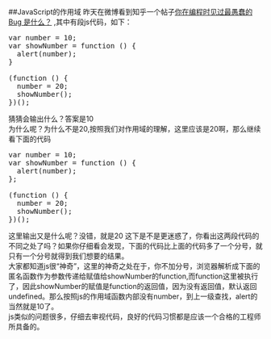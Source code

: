 ##JavaScript的作用域
昨天在微博看到知乎一个帖子[你在编程时见过最愚蠢的 Bug 是什么？](http://www.zhihu.com/question/23301215/answer/24195171?utm_source=weibo&utm_medium=weibo_share&utm_content=share_answer&utm_campaign=share_button) ,其中有段js代码，如下：  
<pre>
var number = 10;
var showNumber = function () {
  alert(number);
}
 
(function () {
  number = 20;
  showNumber();
})();
</pre>  
猜猜会输出什么？答案是10  
为什么呢？为什么不是20,按照我们对作用域的理解，这里应该是20啊，那么继续看下面的代码  
<pre>
var number = 10;
var showNumber = function () {
  alert(number);
};
 
(function () {
  number = 20;
  showNumber();
})();
</pre>
这里输出又是什么呢？没错，就是20
这下是不是更迷惑了，你看出这两段代码的不同之处了吗？如果你仔细看会发现，下面的代码比上面的代码多了一个分号，就只有一个分号就得到我们想要的结果。  
大家都知道js很“神奇”，这里的神奇之处在于，你不加分号，浏览器解析成下面的匿名函数作为参数传递给赋值给showNumber的function,而function这里被执行了，因此showNumber的赋值是function的返回值，因为没有返回值，默认返回undefined。那么按照js的作用域函数内部没有number，到上一级查找，alert的当然就是10了。  
js类似的问题很多，仔细去审视代码，良好的代码习惯都是应该一个合格的工程师所具备的。